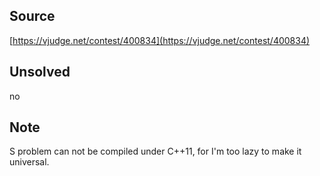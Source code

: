 ## Source

[https://vjudge.net/contest/400834](https://vjudge.net/contest/400834)

## Unsolved

no

## Note

S problem can not be compiled under C++11, for I'm too lazy to make it universal.
